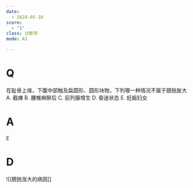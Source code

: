 ```yaml
---
date:
  - 2024-05-18
score:
  - "1"
class: 诊断学
mode: A1

---
```

# Q
在耻骨上缘，下腹中部触及扁圆形、圆形块物，下列哪一种情况不属于膀胱胀大
A. 截瘫 
B. 腰椎麻醉后 
C. 前列腺增生
D. 昏迷状态 
E. 妊娠妇女

# A

E


# D
![[膀胱涨大的病因]]